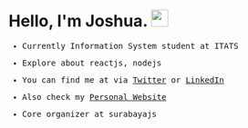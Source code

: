 <!--
**joshuanatanielnm/joshuanatanielnm** is a ✨ _special_ ✨ repository because its `README.md` (this file) appears on your GitHub profile.
<img align="center" src="https://github-readme-stats.vercel.app/api/top-langs/?username=joshuanatanielnm&hide=blade,html&theme=tokyonight" />
-->

# Hello, I'm Joshua. <img src="https://raw.githubusercontent.com/MartinHeinz/MartinHeinz/master/wave.gif" width="30px">

<samp>
  
- Currently Information System student at ITATS

- Explore about reactjs, nodejs

- You can find me at via [Twitter](https://twitter.com/joshuanatanielm) or [LinkedIn](https://www.linkedin.com/in/joshuanathanielm/)

- Also check my [Personal Website](https://joshuanatanielm.com)

- Core organizer at surabayajs

</samp>


